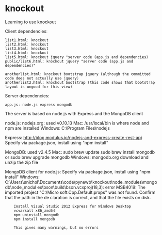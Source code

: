 knockout
========

Learning to use knockout

Client dependencies:

    list1.html: knockout
    list2.html: knockout
    list3.html: knockout
    list4.html: knockout
    list5.html: knockout jquery "server code (app.js and dependencies)
    public/list6.html: knockout jquery "server code (app.js and dependencies)"

    anotherlist.html: knockout bootstrap jquery (although the committed code does not actually use jquery)
    anotherlist2.html: knockout bootstrap (this code shows that bootstrap layout is ungood for this view)

Server dependencies:

    app.js: node.js express mongodb

The server is based on node.js with Express and the MongoDB client

node.js:
    nodejs.org: used v0.10.13
    Mac: /usr/local/bin is where node and npm are installed
    Windows: C:\Program Files\nodejs

Express:
    http://blog.modulus.io/nodejs-and-express-create-rest-api
    Specify via package.json, install using "npm install"

MongoDB:
    used v2.4.5
    Mac:
        sudo brew update
        sudo brew install mongodb
        or
        sudo brew upgrade mongodb
    Windows:
        mongodb.org
        download and unzip the zip file

MongoDB client for node.js:
    Specify via package.json, install using "npm install"
    Windows:
        C:\Users\snichol\Documents\code\pynewb\knockout\node_modules\mongodb\node_modul
        es\bson\build\bson.vcxproj(18,3): error MSB4019: The imported project "C:\Micro
        soft.Cpp.Default.props" was not found. Confirm that the path in the <Import> de
        claration is correct, and that the file exists on disk.

        Install Visual Studio 2012 Express for Windows Desktop
        vcvarsall x86_amd64
        npm uninstall mongodb
        npm install mongodb
        
        This gives many warnings, but no errors

